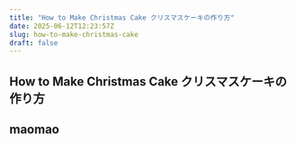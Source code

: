 ```yaml
---
title: "How to Make Christmas Cake クリスマスケーキの作り方"
date: 2025-06-12T12:23:57Z
slug: how-to-make-christmas-cake
draft: false
---
```


## How to Make Christmas Cake クリスマスケーキの作り方

## maomao


